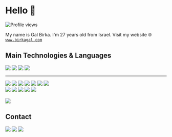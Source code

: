 # Hello 👋
![Profile views](https://gpvc.arturio.dev/Birkagal)

My name is Gal Birka. I'm 27 years old from Israel. Visit my website 🌐 [`www.birkagal.com`](https://www.birkagal.com)


## Main Technologies & Languages
<img src="https://img.shields.io/badge/javascript-323330?&style=for-the-badge&logo=javascript&logoColor=%23F7DF1E"/> <img src="https://img.shields.io/badge/python-14354C?&style=for-the-badge&logo=python&logoColor=white"/>
<img src="https://img.shields.io/badge/c/c++-00599C?&style=for-the-badge&logo=c%2B%2B&ogoColor=white"/> 
<img src="https://img.shields.io/badge/java-ED8B00?&style=for-the-badge&logo=java&logoColor=white"/> 

---

<img src="https://img.shields.io/badge/-React-000000?style=for-the-badge&logo=react&logoColor=00c8ff"/> <img src="https://img.shields.io/badge/-Node.js-3C873A?style=for-the-badge&logo=node.js&logoColor=white" />
<img src="https://img.shields.io/badge/-Express.js-787878?style=for-the-badge&logo=express" />
<img src="https://img.shields.io/badge/-HTML5-E34F26?style=for-the-badge&logo=html5&logoColor=white"/>
<img src="https://img.shields.io/badge/-CSS3-1572B6?style=for-the-badge&logo=css3&logoColor=white" />
<img src="https://img.shields.io/badge/-Bootstrap-563D7C?style=for-the-badge&logo=bootstrap&logoColor=white"/>
<img src="https://img.shields.io/badge/-Spring-1FFF4F?style=for-the-badge&logo=spring&logoColor=white"/>
<br/>
<img src="https://img.shields.io/badge/-git-F05033?&style=for-the-badge&logo=git&logoColor=white"/> 
<img src="https://img.shields.io/badge/-github-121011?&style=for-the-badge&logo=github&logoColor=white"/> 
<img src="https://img.shields.io/badge/-firebase-039BE5?&style=for-the-badge&logo=firebase"/> 
<img src="https://img.shields.io/badge/-docker-0db7ed?&style=for-the-badge&logo=docker&logoColor=white"/> 
<img src="https://img.shields.io/badge/-Raspberry%20Pi-C51A4A?style=for-the-badge&logo=Raspberry-Pi"/>
<br/><br/>
<img src="https://github-readme-stats.vercel.app/api/top-langs/?username=Birkagal&theme=dark&layout=compact" align="center" />
## Contact
[<img src="https://img.shields.io/badge/Gmail-D14836?style=for-the-badge&logo=gmail&logoColor=white"/>][gmail] [<img src="https://img.shields.io/badge/linkedin-0077B5?&style=for-the-badge&logo=linkedin&logoColor=white"/>][linkedin] 
[<img src="https://img.shields.io/badge/-Stack%20overflow-FE7A16?style=for-the-badge&logo=stack-overflow&logoColor=white"/>][stackoverflow]


[gmail]: mailto:birkagal@gmail.com
[linkedin]: https://www.linkedin.com/in/gal-birka-13474b198/
[stackoverflow]: https://stackoverflow.com/users/10540279/birkagal
